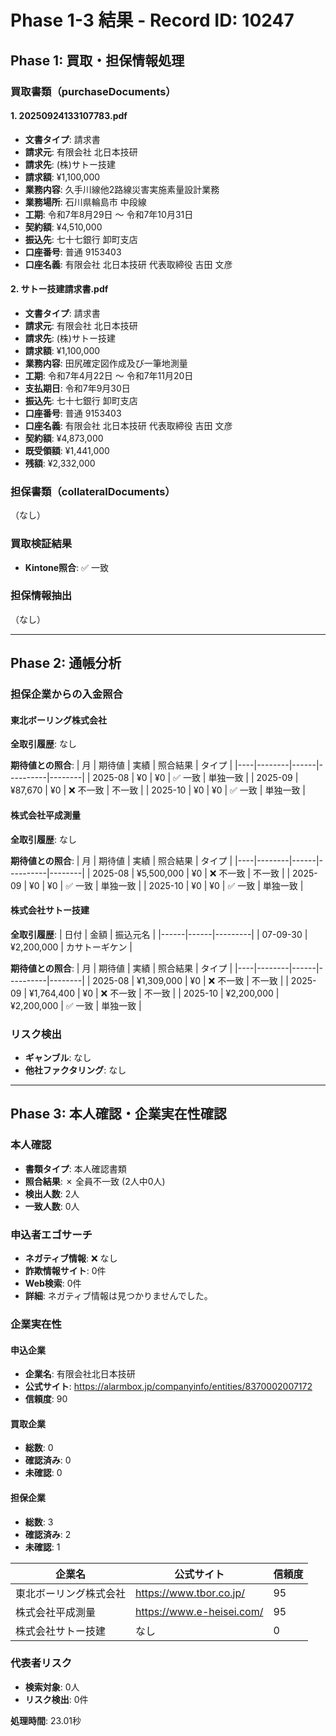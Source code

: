 # Phase 1-3 結果 - Record ID: 10247

## Phase 1: 買取・担保情報処理

### 買取書類（purchaseDocuments）

#### 1. 20250924133107783.pdf
- **文書タイプ**: 請求書
- **請求元**: 有限会社 北日本技研
- **請求先**: (株)サトー技建
- **請求額**: ¥1,100,000
- **業務内容**: 久手川線他2路線災害実施素量設計業務
- **業務場所**: 石川県輪島市 中段線
- **工期**: 令和7年8月29日 ～ 令和7年10月31日
- **契約額**: ¥4,510,000
- **振込先**: 七十七銀行 卸町支店
- **口座番号**: 普通 9153403
- **口座名義**: 有限会社 北日本技研 代表取締役 吉田 文彦

#### 2. サトー技建請求書.pdf
- **文書タイプ**: 請求書
- **請求元**: 有限会社 北日本技研
- **請求先**: (株)サトー技建
- **請求額**: ¥1,100,000
- **業務内容**: 田尻確定図作成及び一筆地測量
- **工期**: 令和7年4月22日 ～ 令和7年11月20日
- **支払期日**: 令和7年9月30日
- **振込先**: 七十七銀行 卸町支店
- **口座番号**: 普通 9153403
- **口座名義**: 有限会社 北日本技研 代表取締役 吉田 文彦
- **契約額**: ¥4,873,000
- **既受領額**: ¥1,441,000
- **残額**: ¥2,332,000

### 担保書類（collateralDocuments）
（なし）

### 買取検証結果
- **Kintone照合**: ✅ 一致

### 担保情報抽出
（なし）

---

## Phase 2: 通帳分析

### 担保企業からの入金照合

#### 東北ボーリング株式会社

**全取引履歴**: なし

**期待値との照合**:
| 月 | 期待値 | 実績 | 照合結果 | タイプ |
|----|--------|------|----------|--------|
| 2025-08 | ¥0 | ¥0 | ✅ 一致 | 単独一致 |
| 2025-09 | ¥87,670 | ¥0 | ❌ 不一致 | 不一致 |
| 2025-10 | ¥0 | ¥0 | ✅ 一致 | 単独一致 |

#### 株式会社平成測量

**全取引履歴**: なし

**期待値との照合**:
| 月 | 期待値 | 実績 | 照合結果 | タイプ |
|----|--------|------|----------|--------|
| 2025-08 | ¥5,500,000 | ¥0 | ❌ 不一致 | 不一致 |
| 2025-09 | ¥0 | ¥0 | ✅ 一致 | 単独一致 |
| 2025-10 | ¥0 | ¥0 | ✅ 一致 | 単独一致 |

#### 株式会社サトー技建

**全取引履歴**:
| 日付 | 金額 | 振込元名 |
|------|------|---------|
| 07-09-30 | ¥2,200,000 | カサトーギケン |

**期待値との照合**:
| 月 | 期待値 | 実績 | 照合結果 | タイプ |
|----|--------|------|----------|--------|
| 2025-08 | ¥1,309,000 | ¥0 | ❌ 不一致 | 不一致 |
| 2025-09 | ¥1,764,400 | ¥0 | ❌ 不一致 | 不一致 |
| 2025-10 | ¥2,200,000 | ¥2,200,000 | ✅ 一致 | 単独一致 |

### リスク検出
- **ギャンブル**: なし
- **他社ファクタリング**: なし

---

## Phase 3: 本人確認・企業実在性確認

### 本人確認
- **書類タイプ**: 本人確認書類
- **照合結果**: ✗ 全員不一致 (2人中0人)
- **検出人数**: 2人
- **一致人数**: 0人

### 申込者エゴサーチ
- **ネガティブ情報**: ❌ なし
- **詐欺情報サイト**: 0件
- **Web検索**: 0件
- **詳細**: ネガティブ情報は見つかりませんでした。

### 企業実在性

#### 申込企業
- **企業名**: 有限会社北日本技研
- **公式サイト**: https://alarmbox.jp/companyinfo/entities/8370002007172
- **信頼度**: 90

#### 買取企業
- **総数**: 0
- **確認済み**: 0
- **未確認**: 0

#### 担保企業
- **総数**: 3
- **確認済み**: 2
- **未確認**: 1

| 企業名 | 公式サイト | 信頼度 |
|--------|-----------|--------|
| 東北ボーリング株式会社 | https://www.tbor.co.jp/ | 95 |
| 株式会社平成測量 | https://www.e-heisei.com/ | 95 |
| 株式会社サトー技建 | なし | 0 |

### 代表者リスク
- **検索対象**: 0人
- **リスク検出**: 0件

**処理時間**: 23.01秒
